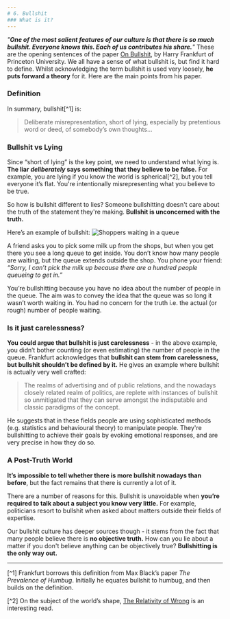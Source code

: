 ```yaml
---
# 6. Bullshit
### What is it?
---
```


_"__One of the most salient features of our culture is that there is so much bullshit. Everyone knows this. Each of us contributes his share.__"_
These are the opening sentences of the paper [On Bullshit](http://www2.csudh.edu/ccauthen/576f12/frankfurt__harry_-_on_bullshit.pdf), by Harry Frankfurt of Princeton University. We all have a sense of what bullshit is, but find it hard to define. Whilst acknowledging the term bullshit is used very loosely, __he puts forward a theory__ for it. Here are the main points from his paper.

### Definition
In summary, bullshit[^1] is:

> Deliberate misrepresentation, short of lying, especially by pretentious word or deed, of somebody’s own thoughts...

### Bullshit vs Lying
Since “short of lying” is the key point, we need to understand what lying is. __The liar _deliberately_ says something that they believe to be false.__ For example, you are lying if you know the world is spherical[^2], but you tell everyone it’s flat. You're intentionally misrepresenting what you believe to be true.

So how is bullshit different to lies? Someone bullshitting doesn't care about the truth of the statement they're making. __Bullshit is unconcerned with the truth.__

Here’s an example of bullshit:
![Shoppers waiting in a queue]()

A friend asks you to pick some milk up from the shops, but when you get there you see a long queue to get inside. You don’t know how many people are waiting, but the queue extends outside the shop. You phone your friend: _“Sorry, I can’t pick the milk up because there are a hundred people queueing to get in.”_

You’re bullshitting because you have no idea about the number of people in the queue. The aim was to convey the idea that the queue was so long it wasn’t worth waiting in. You had no concern for the truth i.e. the actual (or rough) number of people waiting.

### Is it just carelessness?
__You could argue that bullshit is just carelessness__ - in the above example, you didn’t bother counting (or even estimating) the number of people in the queue. Frankfurt acknowledges that __bullshit can stem from carelessness, but bullshit shouldn’t be defined by it.__ He gives an example where bullshit is actually very well crafted:

> The realms of advertising and of public relations, and the nowadays closely related realm of politics, are replete with instances of bullshit so unmitigated that they can serve amongst the indisputable and classic paradigms of the concept.

He suggests that in these fields people are using sophisticated methods (e.g. statistics and behavioural theory) to manipulate people. They're bullshitting to achieve their goals by evoking emotional responses, and are very precise in how they do so.

### A Post-Truth World
__It’s impossible to tell whether there is more bullshit nowadays than before__, but the fact remains that there is currently a lot of it.

There are a number of reasons for this. Bullshit is unavoidable when __you’re required to talk about a subject you know very little.__ For example, politicians resort to bullshit when asked about matters outside their fields of expertise.
 
Our bullshit culture has deeper sources though - it stems from the fact that many people believe there is __no objective truth.__ How can you lie about a matter if you don't believe anything can be objectively true? __Bullshitting is the only way out.__

------

[^1] Frankfurt borrows this definition from Max Black’s paper _The Prevalence of Humbug_. Initially he equates bullshit to humbug, and then builds on the definition.

[^2] On the subject of the world’s shape, [The Relativity of Wrong](https://chem.tufts.edu/answersinscience/relativityofwrong.htm) is an interesting read.

